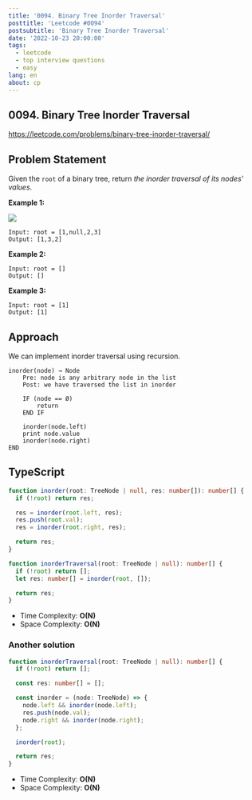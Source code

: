 ```yaml
---
title: '0094. Binary Tree Inorder Traversal'
posttitle: 'Leetcode #0094'
postsubtitle: 'Binary Tree Inorder Traversal'
date: '2022-10-23 20:00:00'
tags:
  - leetcode
  - top interview questions
  - easy
lang: en
about: cp
---
```


## 0094. Binary Tree Inorder Traversal

https://leetcode.com/problems/binary-tree-inorder-traversal/

## Problem Statement

Given the `root` of a binary tree, return _the inorder traversal of its nodes' values_.

**Example 1:**

![](https://assets.leetcode.com/uploads/2020/09/15/inorder_1.jpg)

```text
Input: root = [1,null,2,3]
Output: [1,3,2]
```

**Example 2:**

```text
Input: root = []
Output: []
```

**Example 3:**

```text
Input: root = [1]
Output: [1]
```

## Approach

We can implement inorder traversal using recursion.

```text
inorder(node) → Node
    Pre: node is any arbitrary node in the list
    Post: we have traversed the list in inorder

    IF (node == Ø)
        return
    END IF

    inorder(node.left)
    print node.value
    inorder(node.right)
END
```

## TypeScript

```ts
function inorder(root: TreeNode | null, res: number[]): number[] {
  if (!root) return res;

  res = inorder(root.left, res);
  res.push(root.val);
  res = inorder(root.right, res);

  return res;
}

function inorderTraversal(root: TreeNode | null): number[] {
  if (!root) return [];
  let res: number[] = inorder(root, []);

  return res;
}
```

- Time Complexity: **O(N)**
- Space Complexity: **O(N)**

### Another solution

```ts
function inorderTraversal(root: TreeNode | null): number[] {
  if (!root) return [];

  const res: number[] = [];

  const inorder = (node: TreeNode) => {
    node.left && inorder(node.left);
    res.push(node.val);
    node.right && inorder(node.right);
  };

  inorder(root);

  return res;
}
```

- Time Complexity: **O(N)**
- Space Complexity: **O(N)**
